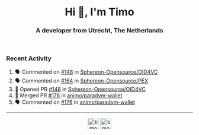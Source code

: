 <h1 align="center">Hi 👋, I'm Timo</h1>
<h3 align="center">A developer from Utrecht, The Netherlands</h3>
<br/>
<!-- https://github.com/rahuldkjain/github-profile-readme-generator --!>

<!--  <p align="left"><img src="https://github-readme-stats.vercel.app/api?username=timoglastra&show_icons=true&count_private=true&" alt="timoglastra" /></p> --!>

<!--
Github language stats
<p align="left"><img src="https://github-readme-stats.vercel.app/api/top-langs/?username=timoglastra&layout=compact" alt="timoglastra" /><p>
-->

<!-- Codestats language stats -->
<!-- <p align="left"><img src="https://codestats-readme.vercel.app/api/top-langs/?username=timoglastra&layout=compact&language_count=12" alt="timoglastra" /><p>    --!>
  
<h3>Recent Activity</h3>

<!--START_SECTION:activity-->
1. 🗣 Commented on [#148](https://github.com/Sphereon-Opensource/OID4VC/pull/148#issuecomment-2354722081) in [Sphereon-Opensource/OID4VC](https://github.com/Sphereon-Opensource/OID4VC)
2. 🗣 Commented on [#164](https://github.com/Sphereon-Opensource/PEX/pull/164#issuecomment-2354720560) in [Sphereon-Opensource/PEX](https://github.com/Sphereon-Opensource/PEX)
3. 💪 Opened PR [#148](https://github.com/Sphereon-Opensource/OID4VC/pull/148) in [Sphereon-Opensource/OID4VC](https://github.com/Sphereon-Opensource/OID4VC)
4. 🎉 Merged PR [#176](https://github.com/animo/paradym-wallet/pull/176) in [animo/paradym-wallet](https://github.com/animo/paradym-wallet)
5. 🗣 Commented on [#176](https://github.com/animo/paradym-wallet/pull/176#issuecomment-2350692119) in [animo/paradym-wallet](https://github.com/animo/paradym-wallet)
<!--END_SECTION:activity-->

---

<p align="center">
<a href="https://twitter.com/timoglastra" target="blank"><img align="center" src="https://cdn.jsdelivr.net/npm/simple-icons@3.0.1/icons/twitter.svg" alt="timoglastra" height="30" width="30" /></a>
<a href="https://linkedin.com/in/timoglastra" target="blank"><img align="center" src="https://cdn.jsdelivr.net/npm/simple-icons@3.0.1/icons/linkedin.svg" alt="timoglastra" height="30" width="30" /></a>
</p>



